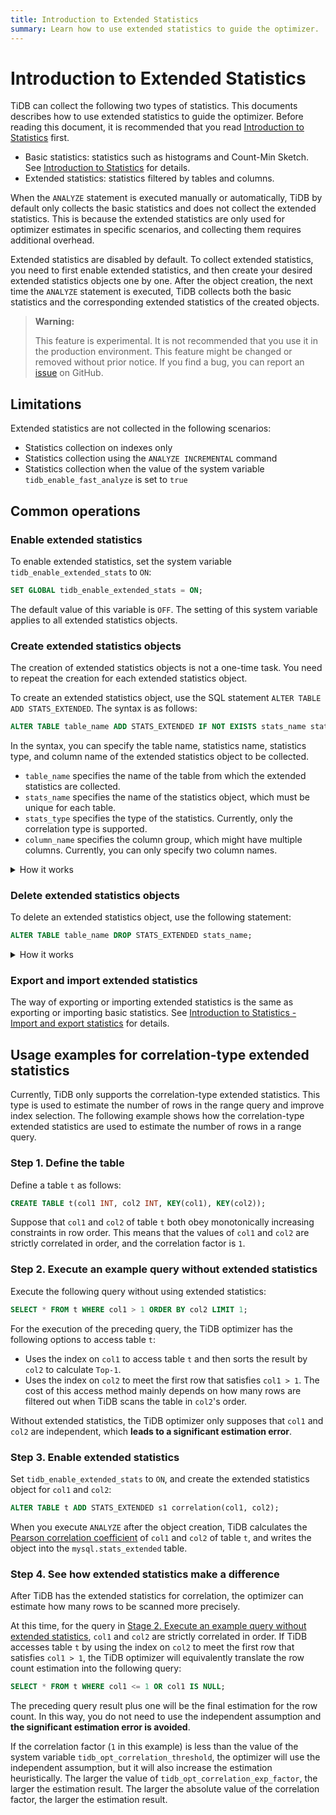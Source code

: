 ```yaml
---
title: Introduction to Extended Statistics
summary: Learn how to use extended statistics to guide the optimizer.
---
```


# Introduction to Extended Statistics

TiDB can collect the following two types of statistics. This documents describes how to use extended statistics to guide the optimizer. Before reading this document, it is recommended that you read [Introduction to Statistics](/statistics.md) first.

- Basic statistics: statistics such as histograms and Count-Min Sketch. See [Introduction to Statistics](/statistics.md) for details.
- Extended statistics: statistics filtered by tables and columns.

When the `ANALYZE` statement is executed manually or automatically, TiDB by default only collects the basic statistics and does not collect the extended statistics. This is because the extended statistics are only used for optimizer estimates in specific scenarios, and collecting them requires additional overhead.

Extended statistics are disabled by default. To collect extended statistics, you need to first enable extended statistics, and then create your desired extended statistics objects one by one. After the object creation, the next time the `ANALYZE` statement is executed, TiDB collects both the basic statistics and the corresponding extended statistics of the created objects.

> **Warning:**
>
> This feature is experimental. It is not recommended that you use it in the production environment. This feature might be changed or removed without prior notice. If you find a bug, you can report an [issue](https://github.com/pingcap/tidb/issues) on GitHub.

## Limitations

Extended statistics are not collected in the following scenarios:

- Statistics collection on indexes only
- Statistics collection using the `ANALYZE INCREMENTAL` command
- Statistics collection when the value of the system variable `tidb_enable_fast_analyze` is set to `true`

## Common operations

### Enable extended statistics

To enable extended statistics, set the system variable `tidb_enable_extended_stats` to `ON`:

```sql
SET GLOBAL tidb_enable_extended_stats = ON;
```

The default value of this variable is `OFF`. The setting of this system variable applies to all extended statistics objects.

### Create extended statistics objects

The creation of extended statistics objects is not a one-time task. You need to repeat the creation for each extended statistics object.

To create an extended statistics object, use the SQL statement `ALTER TABLE ADD STATS_EXTENDED`. The syntax is as follows:

```sql
ALTER TABLE table_name ADD STATS_EXTENDED IF NOT EXISTS stats_name stats_type(column_name, column_name...);
```

In the syntax, you can specify the table name, statistics name, statistics type, and column name of the extended statistics object to be collected.

- `table_name` specifies the name of the table from which the extended statistics are collected.
- `stats_name` specifies the name of the statistics object, which must be unique for each table.
- `stats_type` specifies the type of the statistics. Currently, only the correlation type is supported.
- `column_name` specifies the column group, which might have multiple columns. Currently, you can only specify two column names.

<details>
<summary> How it works</summary>

To improve access performance, each TiDB node maintains a cache in the system table `mysql.stats_extended` for extended statistics. After you create the extended statistics objects, the next time the `ANALYZE` statement is executed, TiDB will collect the extended statistics if the system table `mysql.stats_extended` has the corresponding objects.

Each row in the `mysql.stats_extended` table has a `version` column. Once a row is updated, the value of `version` is increased. In this way, TiDB loads the table into memory incrementally, instead of fully.

TiDB loads `mysql.stats_extended` periodically to ensure that the cache is kept the same as the data in the table.

> **Warning:**
>
> It is **NOT RECOMMENDED** to directly operate on the `mysql.stats_extended` system table. Otherwise, inconsistent caches occur on different TiDB nodes.
>
> If you have mistakenly operated on the table, you can execute the following statement on each TiDB node. Then the current cache will be cleared and the `mysql.stats_extended` table will be fully reloaded:
>
> ```sql
> ADMIN RELOAD STATS_EXTENDED;
> ```

</details>

### Delete extended statistics objects

To delete an extended statistics object, use the following statement:

```sql
ALTER TABLE table_name DROP STATS_EXTENDED stats_name;
```

<details>
<summary>How it works</summary>

After you execute the statement, TiDB marks the value of the corresponding object in `mysql.stats_extended`'s column `status` to `2`, instead of deleting the object directly.

Other TiDB nodes will read this change and delete the object in their memory cache. The background garbage collection will delete the object eventually.

> **Warning:**
>
> It is **NOT RECOMMENDED** to directly operate on the `mysql.stats_extended` system table. Otherwise, inconsistent caches occur on different TiDB nodes.
>
> If you have mistakenly operated on the table, you can use the following statement on each TiDB node. Then the current cache will be cleared and the `mysql.stats_extended` table will be fully reloaded:
>
> ```sql
> ADMIN RELOAD STATS_EXTENDED;
> ```

</details>

### Export and import extended statistics

The way of exporting or importing extended statistics is the same as exporting or importing basic statistics. See [Introduction to Statistics - Import and export statistics](/statistics.md#import-and-export-statistics) for details.

## Usage examples for correlation-type extended statistics

Currently, TiDB only supports the correlation-type extended statistics. This type is used to estimate the number of rows in the range query and improve index selection. The following example shows how the correlation-type extended statistics are used to estimate the number of rows in a range query.

### Step 1. Define the table

Define a table `t` as follows:

```sql
CREATE TABLE t(col1 INT, col2 INT, KEY(col1), KEY(col2));
```

Suppose that `col1` and `col2` of table `t` both obey monotonically increasing constraints in row order. This means that the values of `col1` and `col2` are strictly correlated in order, and the correlation factor is `1`.

### Step 2. Execute an example query without extended statistics

Execute the following query without using extended statistics:

```sql
SELECT * FROM t WHERE col1 > 1 ORDER BY col2 LIMIT 1;
```

For the execution of the preceding query, the TiDB optimizer has the following options to access table `t`:

- Uses the index on `col1` to access table `t` and then sorts the result by `col2` to calculate `Top-1`.
- Uses the index on `col2` to meet the first row that satisfies `col1 > 1`. The cost of this access method mainly depends on how many rows are filtered out when TiDB scans the table in `col2`'s order.

Without extended statistics, the TiDB optimizer only supposes that `col1` and `col2` are independent, which **leads to a significant estimation error**.

### Step 3. Enable extended statistics

Set `tidb_enable_extended_stats` to `ON`, and create the extended statistics object for `col1` and `col2`:

```sql
ALTER TABLE t ADD STATS_EXTENDED s1 correlation(col1, col2);
```

When you execute `ANALYZE` after the object creation, TiDB calculates the [Pearson correlation coefficient](https://en.wikipedia.org/wiki/Pearson_correlation_coefficient) of `col1` and `col2` of table `t`, and writes the object into the `mysql.stats_extended` table.

### Step 4. See how extended statistics make a difference

After TiDB has the extended statistics for correlation, the optimizer can estimate how many rows to be scanned more precisely.

At this time, for the query in [Stage 2. Execute an example query without extended statistics](#step-2-execute-an-example-query-without-extended-statistics), `col1` and `col2` are strictly correlated in order. If TiDB accesses table `t` by using the index on `col2` to meet the first row that satisfies `col1 > 1`, the TiDB optimizer will equivalently translate the row count estimation into the following query:

```sql
SELECT * FROM t WHERE col1 <= 1 OR col1 IS NULL;
```

The preceding query result plus one will be the final estimation for the row count. In this way, you do not need to use the independent assumption and **the significant estimation error is avoided**.

If the correlation factor (`1` in this example) is less than the value of the system variable `tidb_opt_correlation_threshold`, the optimizer will use the independent assumption, but it will also increase the estimation heuristically. The larger the value of `tidb_opt_correlation_exp_factor`, the larger the estimation result. The larger the absolute value of the correlation factor, the larger the estimation result.
